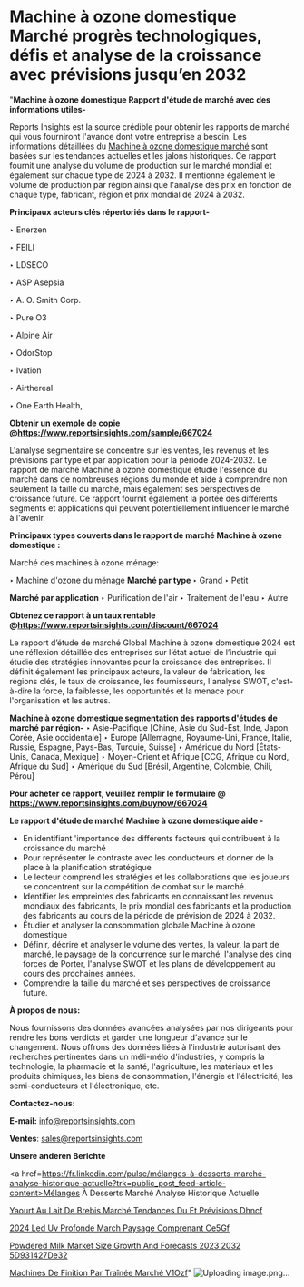 # Machine à ozone domestique Marché progrès technologiques, défis et analyse de la croissance avec prévisions jusqu’en 2032

"<strong>Machine à ozone domestique Rapport d'étude de marché avec des informations utiles-</strong>

Reports Insights est la source crédible pour obtenir les rapports de marché qui vous fourniront l'avance dont votre entreprise a besoin. Les informations détaillées du <a href=https://www.reportsinsights.com/sample/667024>Machine à ozone domestique marché</a> sont basées sur les tendances actuelles et les jalons historiques. Ce rapport fournit une analyse du volume de production sur le marché mondial et également sur chaque type de 2024 à 2032. Il mentionne également le volume de production par région ainsi que l'analyse des prix en fonction de chaque type, fabricant, région et prix mondial de 2024 à 2032.

<b>Principaux acteurs clés répertoriés dans le rapport-</b>

‣ Enerzen

‣ FEILI

‣ LDSECO

‣ ASP Asepsia

‣ A. O. Smith Corp.

‣ Pure O3

‣ Alpine Air

‣ OdorStop

‣ Ivation

‣ Airthereal

‣ One Earth Health,

<strong><b>Obtenir un exemple de copie @</b></strong><a href=https://www.reportsinsights.com/sample/667024><strong><b>https://www.reportsinsights.com/sample/667024</b></strong></a>

L'analyse segmentaire se concentre sur les ventes, les revenus et les prévisions par type et par application pour la période 2024-2032. Le rapport de marché Machine à ozone domestique étudie l'essence du marché dans de nombreuses régions du monde et aide à comprendre non seulement la taille du marché, mais également ses perspectives de croissance future. Ce rapport fournit également la portée des différents segments et applications qui peuvent potentiellement influencer le marché à l'avenir.

<strong>Principaux types couverts dans le rapport de marché Machine à ozone domestique :</strong>

Marché des machines à ozone ménage:

‣  Machine d'ozone du ménage <strong> Marché <strong> par type </strong> </strong>
‣ Grand
‣ Petit

<strong>Marché par application </strong>
‣ Purification de l'air
‣ Traitement de l'eau
‣ Autre

<strong><b>Obtenez ce rapport à un taux rentable @</b></strong><a href=https://www.reportsinsights.com/discount/667024><strong><b>https://www.reportsinsights.com/discount/667024</b></strong></a>

Le rapport d’étude de marché Global Machine à ozone domestique 2024 est une réflexion détaillée des entreprises sur l’état actuel de l’industrie qui étudie des stratégies innovantes pour la croissance des entreprises. Il définit également les principaux acteurs, la valeur de fabrication, les régions clés, le taux de croissance, les fournisseurs, l'analyse SWOT, c'est-à-dire la force, la faiblesse, les opportunités et la menace pour l'organisation et les autres.

<strong>Machine à ozone domestique segmentation des rapports d'études de marché par région-</strong>
‣ Asie-Pacifique [Chine, Asie du Sud-Est, Inde, Japon, Corée, Asie occidentale]
‣ Europe [Allemagne, Royaume-Uni, France, Italie, Russie, Espagne, Pays-Bas, Turquie, Suisse]
‣ Amérique du Nord [États-Unis, Canada, Mexique]
‣ Moyen-Orient et Afrique [CCG, Afrique du Nord, Afrique du Sud]
‣ Amérique du Sud [Brésil, Argentine, Colombie, Chili, Pérou]

<strong>Pour acheter ce rapport, veuillez remplir le formulaire @   <a href=https://www.reportsinsights.com/buynow/667024>https://www.reportsinsights.com/buynow/667024</a></strong>

<strong>Le rapport d'étude de marché Machine à ozone domestique aide -</strong>
<ul>
  <li>En identifiant 'importance des différents facteurs qui contribuent à la croissance du marché</li>
  <li>Pour représenter le contraste avec les conducteurs et donner de la place à la planification stratégique</li>
  <li>Le lecteur comprend les stratégies et les collaborations que les joueurs se concentrent sur la compétition de combat sur le marché.</li>
  <li>Identifier les empreintes des fabricants en connaissant les revenus mondiaux des fabricants, le prix mondial des fabricants et la production des fabricants au cours de la période de prévision de 2024 à 2032.</li>
  <li>Étudier et analyser la consommation globale Machine à ozone domestique</li>
  <li>Définir, décrire et analyser le volume des ventes, la valeur, la part de marché, le paysage de la concurrence sur le marché, l'analyse des cinq forces de Porter, l'analyse SWOT et les plans de développement au cours des prochaines années.</li>
  <li>Comprendre la taille du marché et ses perspectives de croissance future.</li>
</ul>
<strong>À propos de nous:</strong>

Nous fournissons des données avancées analysées par nos dirigeants pour rendre les bons verdicts et garder une longueur d'avance sur le changement. Nous offrons des données liées à l'industrie autorisant des recherches pertinentes dans un méli-mélo d'industries, y compris la technologie, la pharmacie et la santé, l'agriculture, les matériaux et les produits chimiques, les biens de consommation, l'énergie et l'électricité, les semi-conducteurs et l'électronique, etc.

<strong>Contactez-nous:</strong>

<strong>E-mail:</strong> <a href=mailto:info@reportsinsights.com>info@reportsinsights.com</a>

<strong>Ventes</strong>: <a href=mailto:sales@reportsinsights.com>sales@reportsinsights.com</a>

<strong>Unsere anderen Berichte</strong>

<a href=https://fr.linkedin.com/pulse/mélanges-à-desserts-marché-analyse-historique-actuelle?trk=public_post_feed-article-content>Mélanges À Desserts Marché Analyse Historique Actuelle</a>

<a href=https://fr.linkedin.com/pulse/yaourt-au-lait-de-brebis-marché-tendances-du-et-prévisions-dhncf/>Yaourt Au Lait De Brebis Marché Tendances Du Et Prévisions Dhncf</a>

<a href=https://www.linkedin.com/pulse/2024-led-uv-profonde-march%C3%A9-paysage-comprenant-ce5gf/>2024 Led Uv Profonde March Paysage Comprenant Ce5Gf</a>

<a href=https://medium.com/@aanandimane055/powdered-milk-market-size-growth-and-forecasts-2023-2032-5d931427de32>Powdered Milk Market Size Growth And Forecasts 2023 2032 5D931427De32</a>

<a href=https://fr.linkedin.com/pulse/machines-de-finition-par-traînée-marché-v1ozf/>Machines De Finition Par Traînée Marché V1Ozf</a>"
![Uploading image.png…]()
